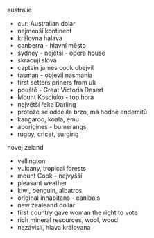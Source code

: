australie
* cur: Australian dolar
* nejmenší kontinent
* královna halava
* canberra - hlavní město
* sydney - nejětší - opera house
* skracují slova
* captain james cook obejvil
* tasman - objevil nasmania
* first setters priners from uk
* pouště - Great Victoria Desert
* Mount Kosciuko - top hora
* největší řeka Darling
* protože se oddělila brzo, má hodně endemitů
* kangaroo, koala, emu
* aborigines - bumerangs
* rugby, cricet, surging

novej zeland
* vellington
* vulcany, tropical forests
* mount Cook - nejvyšší
* pleasant weather
* kiwi, penguin, albatros
* original inhabitans - canibals
* new zealeand dollar
* first country gave woman the right to vote
* rich mineral resources, wool, wood
* nezávislí, hlava královana